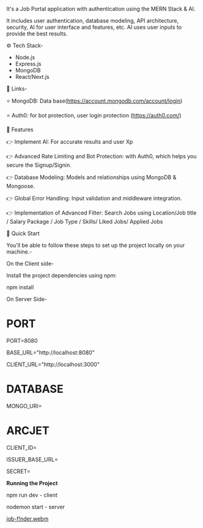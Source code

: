 It's a Job Portal application with authentication using the MERN Stack & AI.

It includes user authentication, database modeling, API architecture, security, AI for user interface and features, etc.
AI uses user inputs to provide the best results. 

⚙️ Tech Stack- 
 * Node.js
 * Express.js
 * MongoDB
 * React/Next.js

🔗 Links-

⭐ MongoDB: Data base(https://account.mongodb.com/account/login)

⭐ Auth0: for bot protection, user login protection (https://auth0.com/)

🔋 Features

👉 Implement AI: For accurate results and user Xp

👉 Advanced Rate Limiting and Bot Protection: with Auth0, which helps you secure the Signup/Signin.

👉 Database Modeling: Models and relationships using MongoDB & Mongoose.

👉 Global Error Handling: Input validation and middleware integration.

👉 Implementation of Advanced Filter: Search Jobs using Location/Job title / Salary Package / Job Type / Skills/ Liked Jobs/ Applied Jobs 

🤸 Quick Start

You'll be able to follow these steps to set up the project locally on your machine.-

On the Client side-

Install the project dependencies using npm:

npm install

On Server Side-

# PORT

PORT=8080

BASE_URL="http://localhost:8080"

CLIENT_URL="http://localhost:3000"


# DATABASE
MONGO_URI=

# ARCJET

CLIENT_ID=

ISSUER_BASE_URL=

SECRET= 

**Running the Project**

npm run dev - client

nodemon start - server

 [job-f!nder.webm](https://github.com/user-attachments/assets/3d4ac8da-9f6f-4f84-96f2-6eeb77eb0d93)

